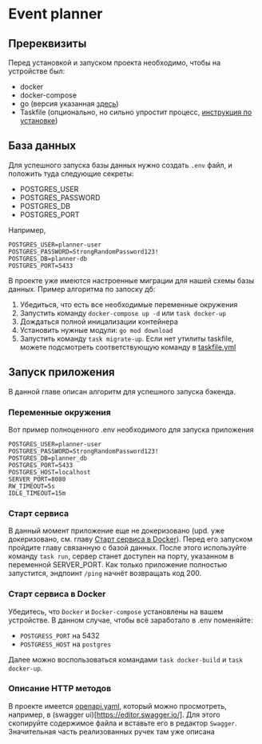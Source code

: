 # Event planner

## Пререквизиты

Перед установкой и запуском проекта необходимо, чтобы на устройстве был:

- docker
- docker-compose
- go (версия указанная [здесь](/server/go.mod))
- Taskfile (опционально, но сильно упростит процесс, [инструкция по установке](https://taskfile.dev/installation/))

## База данных

Для успешного запуска базы данных нужно создать `.env` файл, и положить туда следующие секреты:

- POSTGRES_USER
- POSTGRES_PASSWORD
- POSTGRES_DB
- POSTGRES_PORT

Например,

```env
POSTGRES_USER=planner-user
POSTGRES_PASSWORD=StrongRandomPassword123!
POSTGRES_DB=planner-db
POSTGRES_PORT=5433
```

В проекте уже имеются настроенные миграции для нашей схемы базы данных. Пример алгоритма по запоску дб:

1. Убедиться, что есть все необходимые переменные окружения
2. Запустить команду `docker-compose up -d` или `task docker-up`
3. Дождаться полной иницализации контейнера
4. Установить нужные модули: `go mod download`
5. Запустить команду `task migrate-up`. Если нет утилиты taskfile, можете подсмотреть соответствующую команду в [taskfile.yml](/server/Taskfile.yml)

## Запуск приложения 

В данной главе описан алгоритм для успешного запуска бэкенда. 

### Переменные окружения 

Вот пример полноценного .env необходимого для запуска приложения

```env
POSTGRES_USER=planner-user
POSTGRES_PASSWORD=StrongRandomPassword123!
POSTGRES_DB=planner_db
POSTGRES_PORT=5433
POSTGRES_HOST=localhost
SERVER_PORT=8080
RW_TIMEOUT=5s
IDLE_TIMEOUT=15m
```

### Старт сервиса

В данный момент приложение еще не докеризовано (upd. уже докеризовано, см. главу [Старт сервиса в Docker](#старт-сервиса-в-docker)). Перед его запуском пройдите главу связанную с базой данных. После этого используйте команду `task run`,
сервер станет доступен на порту, указанном в переменной SERVER_PORT. Как только приложение полностью запустится, эндпоинт `/ping` начнёт возвращать код 200.


### Старт сервиса в Docker

Убедитесь, что `Docker` и `Docker-compose` установлены на вашем устройстве. В данном случае, чтобы всё заработало в .env поменяйте:

- `POSTGRESS_PORT` на 5432
- `POSTGRESS_HOST` на `postgres`

Далее можно воспользоваться командами `task docker-build` и `task docker-up`.

### Описание HTTP методов

В проекте имеется [openapi.yaml](/server/openapi.yaml), который можно просмотреть, например, в (swagger ui)[https://editor.swagger.io/]. Для этого скопируйте содержимое файла и вставьте его в редактор `Swagger`. Значительная часть реализованных ручек там уже описана